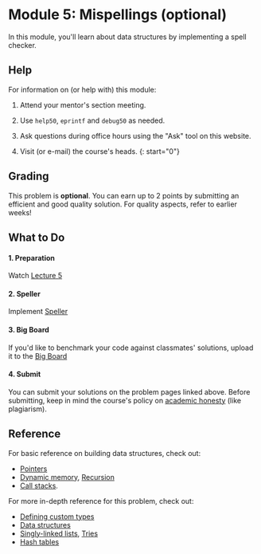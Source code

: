 # Module 5: Mispellings (optional)

In this module, you'll learn about data structures by implementing a spell checker.


## Help

For information on (or help with) this module:

1. Attend your mentor's section meeting.

1. Use `help50`, `eprintf` and `debug50` as needed.

1. Ask questions during office hours using the "Ask" tool on this website.

1. Visit (or e-mail) the course's heads.
{: start="0"}


## Grading

This problem is **optional**. You can earn up to 2 points by submitting an efficient and good quality solution. For quality aspects, refer to earlier weeks!


## What to Do

#### 1. Preparation

Watch [Lecture 5](/lectures/data-structures)

#### 2. Speller

Implement [Speller](/problems/speller)

#### 3. Big Board

If you'd like to benchmark your code against classmates' solutions, upload it to the [Big Board](https://bigboard.quinner.nl/)

#### 4. Submit

You can submit your solutions on the problem pages linked above. Before submitting, keep in mind the course's policy on [academic honesty](/syllabus#samenwerken-fraude-en-plagiaat) (like plagiarism).


## Reference

For basic reference on building data structures, check out:

- [Pointers](https://www.youtube.com/embed/XISnO2YhnsY?autoplay=1&rel=0)
- [Dynamic memory](https://www.youtube.com/embed/9uhSYDY4sxA?autoplay=1&rel=0), [Recursion](https://www.youtube.com/embed/mz6tAJMVmfM?autoplay=1&rel=0)
- [Call stacks](https://www.youtube.com/embed/j_oJoK0LoJY?autoplay=1&rel=0).

For more in-depth reference for this problem, check out:

- [Defining custom types](https://www.youtube.com/embed/v7MdPP2fyj4?autoplay=1&rel=0)
- [Data structures](https://www.youtube.com/embed/3uGchQbk7g8?autoplay=1&rel=0)
- [Singly-linked lists](https://www.youtube.com/embed/zQI3FyWm144?autoplay=1&rel=0), [Tries](https://www.youtube.com/embed/MC-iQHFdEDI?autoplay=1&rel=0)
- [Hash tables](https://www.youtube.com/embed/2wyCY1sX9II?autoplay=1&rel=0)
